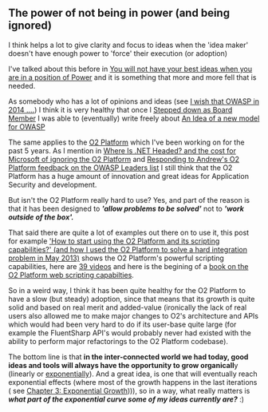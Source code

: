 ##  The power of not being in power (and being ignored) 

I think helps a lot to give clarity and focus to ideas when the 'idea maker' doesn't have enough power to 'force' their execution (or adoption)

I've talked about this before in [You will not have your best ideas when you are in a position of Power](http://blog.diniscruz.com/2012/10/you-will-not-have-your-best-ideas-when.html) and it is something that more and more fell that is needed.

As somebody who has a lot of opinions and ideas (see [I wish that OWASP in 2014 ....](http://blog.diniscruz.com/2012/11/i-wish-that-owasp-in-2014.html)) I think it is very healthy that once I [Stepped down as Board Member](https://lists.owasp.org/pipermail/owasp-leaders/2011-February/004664.html) I was able to (eventually) write freely about [An Idea of a new model for OWASP](http://blog.diniscruz.com/2012/10/an-idea-of-new-model-for-owasp.html)  
  
The same applies to the [O2 Platform](http://blog.diniscruz.com/p/owasp-o2-platform.html) which I've been working on for the past 5 years. As I mention in  [Where Is .NET Headed? and the cost for Microsoft of ignoring the O2 Platform](http://blog.diniscruz.com/2013/05/where-is-net-headed-and-cost-for.html) and [Responding to Andrew's O2 Platform feedback on the OWASP Leaders list](http://blog.diniscruz.com/2013/05/responding-to-andrews-o2-platform.html) I still think that the O2 Platform has a huge amount of innovation and great ideas for Application Security and development.

But isn't the O2 Platform really hard to use? Yes, and part of the reason is that it has been designed to **_'allow problems to be solved'_** not to **_'work outside of the box'._**

That said there are quite a lot of examples out there on to use it, this post for example ['How to start using the O2 Platform and its scripting capabilities?' (and how I used the O2 Platform to solve a hard integration problem in May 2013)](http://blog.diniscruz.com/2013/05/how-to-start-using-o2-platform-and-its.html) shows the O2 Platform's powerful scripting capabilities, here are [39 videos](https://www.blogger.com/are%20http://blog.diniscruz.com/2012/04/39-o2-platform-videos-with-12k-youtube.html) and here is the begining of a [book on the O2 Platform web scripting capabilties](https://github.com/o2platform/Book_WebAutomation/blob/master/O2Documentation.md).

So in a weird way, I think it has been quite healthy for the O2 Platform to have a slow (but steady) adoption, since that means that its growth is quite solid and based on real merit and added-value (ironically the lack of real users also allowed me to make major changes to O2's architecture and APIs which would had been very hard to do if its user-base quite large (for example the FluentSharp API's would probably never had existed with the ability to perform major refactorings to the O2 Platform codebase).

The bottom line is that **in the inter-connected world we had today, good ideas and tools will always have the opportunity to grow organicall**y (linearly or [exponentially](http://en.wikipedia.org/wiki/Exponential_growth)). And a great idea, is one that will eventually reach exponential effects (where most of the growth happens in the last iterations ( see [Chapter 3: Exponential Growth](http://robotswillstealyourjob.com/read/part1/ch3-exponential-growth)))), so in a way, what really matters is **_what part of the exponential curve some of my ideas currently are?_** :) 
